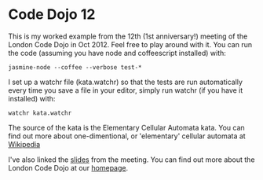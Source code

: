 Code Dojo 12
============
This is my worked example from the 12th (1st anniversary!) meeting of the London Code Dojo in Oct 2012. Feel free to play around with it. You can run the code (assuming you have node and coffeescript installed) with:

    jasmine-node --coffee --verbose test-*

I set up a watchr file (kata.watchr) so that the tests are run automatically every time you save a file in your editor, simply run watchr (if you have it installed) with:
    
    watchr kata.watchr

The source of the kata is the Elementary Cellular Automata kata. You can find out more about one-dimentional, or 'elementary' cellular automata at [Wikipedia](http://en.wikipedia.org/wiki/Cellular_automata)

I've also linked the [slides](https://speakerdeck.com/u/sleepyfox/p/code-dojo-12-october-2012) from the meeting. You can find out more about the London Code Dojo at our [homepage](http://www.meetup.com/London-Code-Dojo/).


